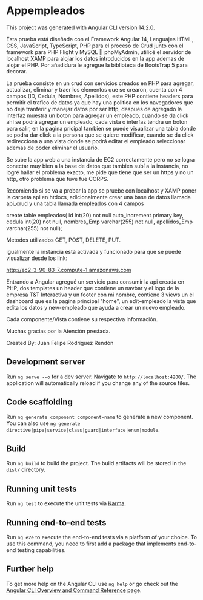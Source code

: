 # Appempleados

This project was generated with [Angular CLI](https://github.com/angular/angular-cli) version 14.2.0.

Esta prueba está diseñada con el Framework Angular 14, Lenguajes HTML, CSS, JavaScript, TypeScript, PHP para el proceso de Crud junto con el framework para PHP Flight y MySQL || phpMyAdmin, utilicé el servidor de localhost XAMP para alojar los datos introducidos en la app ademas de alojar el PHP. Por añadidura le agregue la biblioteca de BootsTrap 5 para decorar.

La prueba consiste en un crud con servicios creados en PHP para agregar, actualizar, eliminar y traer los elementos que se crearon, cuenta con 4 campos (ID, Cedula, Nombres, Apellidos), este PHP contiene headers para permitir el trafico de datos ya que hay una politica en los navegadores que no deja tranferir y manejar datos por ser http, despues de agregado la interfaz muestra un boton para agregar un empleado, cuando se da click ahí se podrá agregar un empleado, cada vista o interfaz tendra un boton para salir, en la pagina pricipal tambien se puede visualizar una tabla donde se podra dar click a la persona que se quiere modificar, cuando se da click redirecciona a una vista donde se podrá editar el empleado seleccionar ademas de poder eliminar el usuario.

Se sube la app web a una instancia de EC2 correctamente pero no se logra conectar muy bien a la base de datos que tambien subí a la instancia, no logré hallar el problema exacto, me pide que tiene que ser un https y no un http, otro problema que tuve fue CORPS.

Recomiendo si se va a probar la app se pruebe con localhost y XAMP poner la carpeta api en htdocs, adicionalmente crear una base de datos llamada api_crud y una tabla llamada empleados con 4 campos 

create table empleados(
id int(20) not null auto_increment primary key,
cedula int(20) not null,
nombres_Emp varchar(255) not null,
apellidos_Emp varchar(255) not null);

Metodos utilizados GET, POST, DELETE, PUT.

igualmente la instancia está activada y funcionado para que se puede visualizar desde los link:

http://ec2-3-90-83-7.compute-1.amazonaws.com

Entrando a Angular agregué un servicio para consumir la api creada en PHP, dos templates un header que contiene un navbar y el logo de la empresa T&T Interactiva y un footer con mi nombre, contiene 3 views un el dashboard que es la pagina principal "home", un edit-empleado la vista que edita los datos y new-empleado que ayuda a crear un nuevo empleado.

Cada componente/Vista contiene su respectiva información.

Muchas gracias por la Atención prestada.

Created By: Juan Felipe Rodríguez Rendón

## Development server

Run `ng serve --o` for a dev server. Navigate to `http://localhost:4200/`. The application will automatically reload if you change any of the source files.

## Code scaffolding

Run `ng generate component component-name` to generate a new component. You can also use `ng generate directive|pipe|service|class|guard|interface|enum|module`.

## Build

Run `ng build` to build the project. The build artifacts will be stored in the `dist/` directory.

## Running unit tests

Run `ng test` to execute the unit tests via [Karma](https://karma-runner.github.io).

## Running end-to-end tests

Run `ng e2e` to execute the end-to-end tests via a platform of your choice. To use this command, you need to first add a package that implements end-to-end testing capabilities.

## Further help

To get more help on the Angular CLI use `ng help` or go check out the [Angular CLI Overview and Command Reference](https://angular.io/cli) page.
